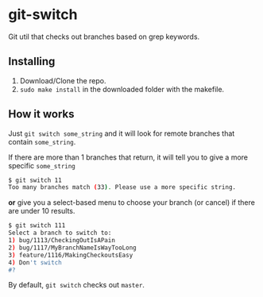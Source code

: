 # git-switch
Git util that checks out branches based on grep keywords.

## Installing

1. Download/Clone the repo.
2. `sudo make install` in the downloaded folder with the makefile.

## How it works

Just `git switch some_string` and it will look for remote branches that contain `some_string`.

If there are more than 1 branches that return, it will tell you to give a more specific `some_string`

```bash
$ git switch 11
Too many branches match (33). Please use a more specific string.
```

__or__ give you a select-based menu to choose your branch (or cancel) if there are under 10 results.

```bash
$ git switch 111
Select a branch to switch to:
1) bug/1113/CheckingOutIsAPain
2) bug/1117/MyBranchNameIsWayTooLong
3) feature/1116/MakingCheckoutsEasy
4) Don't switch
#?
```

By default, `git switch` checks out `master`.
